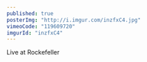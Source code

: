 ```yaml
---
published: true
posterImg: "http://i.imgur.com/inzfxC4.jpg"
vimeoCode: "119609720"
imgurId: "inzfxC4"
---
```


Live at Rockefeller